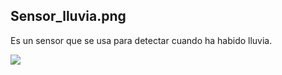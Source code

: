 ## Sensor_lluvia.png

Es un sensor que se usa para detectar cuando  ha habido lluvia.

![](./images/Sensor_lluvia.png)
